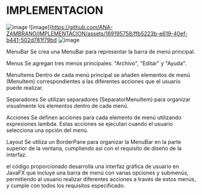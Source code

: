 # IMPLEMENTACION

![image](https://github.com/ANA-ZAMBRANO/IMPLEMENTACION/assets/169195758/7fe21840-d3b0-40b4-a678-83d304450372)
![image](https://github.com/ANA-ZAMBRANO/IMPLEMENTACION/assets/169195758/ffb5223b-e619-40ef-b441-502d781f79bd
![image](https://github.com/ANA-ZAMBRANO/IMPLEMENTACION/assets/169195758/bfec9136-ed54-4d88-beb3-821902492b02)

MenuBar
Se crea una MenuBar para representar la barra de menú principal.

Menus
Se agregan tres menús principales: "Archivo", "Editar" y "Ayuda".

 MenuItems
 Dentro de cada menú principal se añaden elementos de menú (MenuItem) correspondientes a las diferentes acciones que el usuario puede realizar.

Separadores
Se utilizan separadores (SeparatorMenuItem) para organizar visualmente los elementos dentro de cada menú.

Acciones
 Se definen acciones para cada elemento de menú utilizando expresiones lambda. Estas acciones se ejecutan cuando el usuario selecciona una opción del menú.
 
Layout
 Se utiliza un BorderPane para organizar la MenuBar en la parte superior de la ventana, cumpliendo así con el requisito de diseño de la interfaz.

el código proporcionado desarrolla una interfaz gráfica de usuario en JavaFX que incluye una barra de menú con varias opciones y submenús, permitiendo al usuario realizar diferentes acciones a través de estos menús, y cumple con todos los requisitos especificado.



